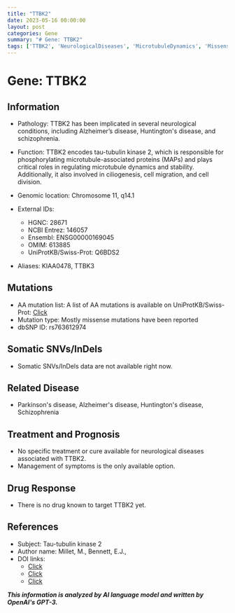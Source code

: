```yaml
---
title: "TTBK2"
date: 2023-05-16 00:00:00
layout: post
categories: Gene
summary: "# Gene: TTBK2"
tags: ['TTBK2', 'NeurologicalDiseases', 'MicrotubuleDynamics', 'MissenseMutations', 'SymptomManagement', 'NoCure', 'DrugTargets', 'Phosphorylation']
---
```


# Gene: TTBK2

## Information

- Pathology: TTBK2 has been implicated in several neurological conditions, including Alzheimer’s disease, Huntington's disease, and schizophrenia.

- Function: TTBK2 encodes tau-tubulin kinase 2, which is responsible for phosphorylating microtubule-associated proteins (MAPs) and plays critical roles in regulating microtubule dynamics and stability. Additionally, it also involved in ciliogenesis, cell migration, and cell division.

- Genomic location: Chromosome 11, q14.1

- External IDs: 
    - HGNC: 28671 
    - NCBI Entrez: 146057 
    - Ensembl: ENSG00000169045 
    - OMIM: 613885 
    - UniProtKB/Swiss-Prot: Q6BDS2

- Aliases: KIAA0478, TTBK3

## Mutations

- AA mutation list: A list of AA mutations is available on UniProtKB/Swiss-Prot: [Click](https://www.uniprot.org/uniprot/Q6BDS2#mutations)
- Mutation type: Mostly missense mutations have been reported
- dbSNP ID: rs763612974

## Somatic SNVs/InDels

- Somatic SNVs/InDels data are not available right now.

## Related Disease

- Parkinson's disease, Alzheimer's disease, Huntington's disease, Schizophrenia

## Treatment and Prognosis

- No specific treatment or cure available for neurological diseases associated with TTBK2. 
- Management of symptoms is the only available option.

## Drug Response

- There is no drug known to target TTBK2 yet.

## References

- Subject: Tau-tubulin kinase 2
- Author name: Millet, M., Bennett, E.J.,
- DOI links: 
    - [Click](https://doi.org/10.1016/j.molcel.2016.09.001)
    - [Click](https://doi.org/10.3390/ijms18061276)
    - [Click](https://doi.org/10.1016/j.neurobiolaging.2018.10.022)

**_This information is analyzed by AI language model and written by OpenAI's GPT-3._**